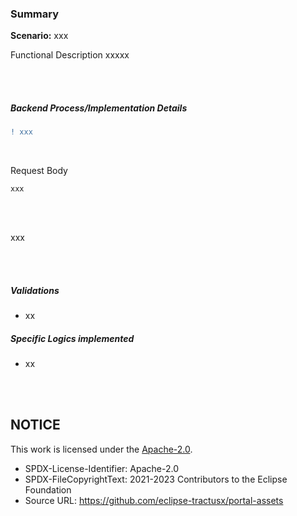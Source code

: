 ### Summary

**Scenario:** xxx
<br>

Functional Description
xxxxx

<br>
<br>

##### Backend Process/Implementation Details

```diff
! xxx
```

<br>

Request Body

    xxx

<br>
<br>

xxx

<br>
<br>

##### Validations

* xx

##### Specific Logics implemented

* xx

<br>
<br>


## NOTICE

This work is licensed under the [Apache-2.0](https://www.apache.org/licenses/LICENSE-2.0).

- SPDX-License-Identifier: Apache-2.0
- SPDX-FileCopyrightText: 2021-2023 Contributors to the Eclipse Foundation
- Source URL: https://github.com/eclipse-tractusx/portal-assets

